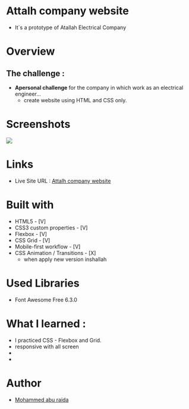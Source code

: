 # Attalh company  website 
* It`s a prototype of Atallah Electrical Company 
# Overview
## The challenge :
* **Apersonal challenge** for the company in which work as an electrical engineer...
    - create website using HTML and CSS only.
# Screenshots
![](https://github.com/Mohammed-raida2000/Attallh-Website/blob/main/image/HOUSELIGTHING.png)
# Links
- Live Site URL :  [Attalh company  website](https://mohammed-raida2000.github.io/Attallh-Website/)

# Built with 
+ HTML5 - [V] 
+ CSS3 custom properties - [V] 
+ Flexbox - [V] 
+ CSS Grid - [V] 
+ Mobile-first workflow - [V] 
+ CSS Animation / Transitions - [X] 
  - when apply new version inshallah

# Used Libraries 
  - Font Awesome Free 6.3.0
# What I learned :
- I practiced CSS - Flexbox and Grid.
- responsive with all screen
-
-
# Author
  - [Mohammed abu raida ](https://github.com/Mohammed-raida2000)
